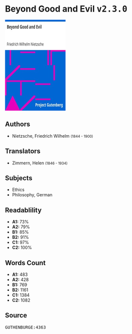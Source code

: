 # Beyond Good and Evil <kbd>v2.3.0</kbd>

![](./cover.medium.jpg "")

## Authors


 - Nietzsche, Friedrich Wilhelm <small>(1844 - 1900)</small>

## Translators


 - Zimmern, Helen <small>(1846 - 1934)</small>

## Subjects


 - Ethics
 - Philosophy, German

## Readablility


 - **A1:** 73%
 - **A2:** 79%
 - **B1:** 85%
 - **B2:** 91%
 - **C1:** 97%
 - **C2:** 100%

## Words Count


 - **A1:** 483
 - **A2:** 428
 - **B1:** 769
 - **B2:** 1161
 - **C1:** 1384
 - **C2:** 1082

## Source


<kbd>GUTHENBURGE:4363</kbd>
